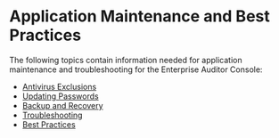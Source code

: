 # Application Maintenance and Best Practices

The following topics contain information needed for application maintenance and troubleshooting for
the Enterprise Auditor Console:

- [Antivirus Exclusions](/docs/accessanalyzer/11.6/accessanalyzer/admin/maintenance/antivirusexclusions.md)
- [Updating Passwords](/docs/accessanalyzer/11.6/accessanalyzer/admin/maintenance/updatepasswords.md)
- [Backup and Recovery](/docs/accessanalyzer/11.6/accessanalyzer/admin/maintenance/backuprecovery.md)
- [Troubleshooting](/docs/accessanalyzer/11.6/accessanalyzer/admin/maintenance/troubleshooting.md)
- [Best Practices](/docs/accessanalyzer/11.6/accessanalyzer/admin/maintenance/bestpractices.md)
